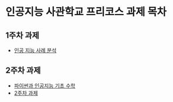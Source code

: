 # 인공지능 사관학교 프리코스 과제 목차

## 1주차 과제 
- [인공 지능 사례 분석](https://github.com/Lee-DaBin/gj-aischool/blob/master/1_%EC%A3%BC%EC%B0%A8_%EA%B3%BC%EC%A0%9C.ipynb)

## 2주차 과제 
- [파이썬과 인공지능 기초 수학](https://github.com/Lee-DaBin/gj-aischool/blob/master/2%E1%84%8C%E1%85%AE%E1%84%8E%E1%85%A1%E1%84%80%E1%85%AA%E1%84%8C%E1%85%A6.ipynb)
- [2주차 과제 ](https://nbviewer.jupyter.org/github/Lee-DaBin/gj-aischool/blob/master/2%E1%84%8C%E1%85%AE%E1%84%8E%E1%85%A1%E1%84%80%E1%85%AA%E1%84%8C%E1%85%A6.ipynb)
